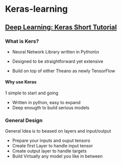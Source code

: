 # Keras-learning

## [Deep Learning: Keras Short Tutorial](https://www.youtube.com/watch?v=Tp3SaRbql4k)

### What is Kers?

- Neural Network Library written in Python\n

- Designed to be straightforward yet extensive

- Build on top of either Theano as newly TensorFlow

#### Why use Keras

1 simple to start and going

* Written in python, easy to expand
* Deep enougth to build serious models

### General Design
General Idea is to beased on layers and input/output
- Prepare your inputs and ouput tensors
- Create first Layer to handle input tensor
- Create output layer to handle targets
- Build Virtually any model you like in between
